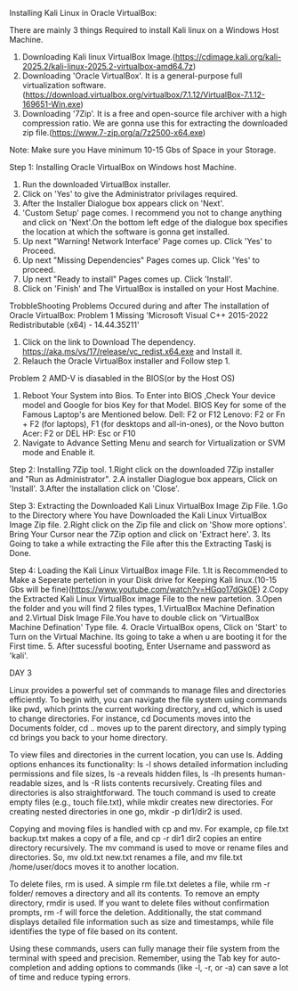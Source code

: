  Installing Kali Linux in Oracle VirtualBox:

There are mainly 3 things Required to install Kali linux on a Windows Host Machine.
1. Downloading Kali linux VirtualBox Image.(https://cdimage.kali.org/kali-2025.2/kali-linux-2025.2-virtualbox-amd64.7z)
2. Downloading 'Oracle VirtualBox'. It is a general-purpose full virtualization software.(https://download.virtualbox.org/virtualbox/7.1.12/VirtualBox-7.1.12-169651-Win.exe)
3. Downloading '7Zip'. It is a free and open-source file archiver with a high compression ratio. We are gonna use this for extracting the downloaded zip file.(https://www.7-zip.org/a/7z2500-x64.exe)

Note: Make sure you Have minimum 10-15 Gbs of Space in your Storage.

Step 1:
Installing Oracle VirtualBox on Windows host Machine.
1. Run the downloaded VirtualBox installer.
2. Click on 'Yes' to give the Administrator privilages required.
3. After the Installer Dialogue box appears click on 'Next'.
4. 'Custom Setup' page comes. I recommend you not to change anything and click on 'Next'.On the bottom left edge of the dialogue box specifies the location at which the software is gonna get installed.
5. Up next "Warning! Network Interface' Page comes up. Click 'Yes' to Proceed.
6. Up next "Missing Dependencies" Pages comes up. Click 'Yes' to proceed.
7. Up next "Ready to install" Pages comes up. Click 'Install'.
8. Click on 'Finish' and The VirtualBox is installed on your Host Machine.
   
TrobbleShooting Problems Occured during and after The installation of Oracle VirtualBox:
Problem 1
Missing 'Microsoft Visual C++ 2015-2022 Redistributable (x64) - 14.44.35211'
1. Click on the link to Download The dependency. https://aka.ms/vs/17/release/vc_redist.x64.exe and Install it.
2. Relauch the Oracle VirtualBox installer and Follow step 1.

 Problem 2
AMD-V is diasabled in the BIOS(or by the Host OS)
 1. Reboot Your System into Bios.
    To Enter into BIOS ,Check Your device model and Google for bios Key for that     Model. BIOS Key for some of the Famous Laptop's are Mentioned below.
      Dell: F2 or F12
      Lenovo: F2 or Fn + F2 (for laptops), F1 (for desktops and all-in-ones), or the       Novo button
      Acer: F2 or DEL
      HP: Esc or F10
2. Navigate to Advance Setting Menu and search for Virtualization or SVM mode and Enable it.
    

Step 2:
Installing 7Zip tool.
1.Right click on the downloaded 7Zip installer and "Run as Administrator".
2.A installer Diaglogue box appears, Click on 'Install'.
3.After the installation click on 'Close'.

Step 3:
Extracting the Downloaded Kali Linux VirtualBox Image Zip File.
1.Go to the Directory where You have Downloaded the Kali Linux VirtualBox Image Zip file.
2.Right click on the Zip file and click on 'Show more options'. Bring Your Cursor near the 7Zip option and click on 'Extract here'.
3. Its Going to take a while extracting the File after this the Extracting Taskj is Done.

Step 4:
Loading the Kali Linux VirtualBox image File.
1.It is Recommended to Make a Seperate pertetion in your Disk drive for Keeping Kali linux.(10-15 Gbs will be fine)(https://www.youtube.com/watch?v=HGqo17dGk0E)
2.Copy the Extracted Kali Linux VirtualBox image File to the new partetion.
3.Open the folder and you will find 2 files types, 1.VirtualBox Machine Defination and 2.Virtual Disk Image File.You have to double click on 'VirtualBox Machine Defination' Type file.
4. Oracle VirtualBox opens, Click on 'Start' to Turn on the Virtual Machine. Its going to take a when u are booting it for the First time.
5. After sucessful booting, Enter Username and password as 'kali'.



DAY 3


Linux provides a powerful set of commands to manage files and directories efficiently. To begin with, you can navigate the file system using commands like pwd, which prints the current working directory, and cd, which is used to change directories. For instance, cd Documents moves into the Documents folder, cd .. moves up to the parent directory, and simply typing cd brings you back to your home directory.

To view files and directories in the current location, you can use ls. Adding options enhances its functionality: ls -l shows detailed information including permissions and file sizes, ls -a reveals hidden files, ls -lh presents human-readable sizes, and ls -R lists contents recursively. Creating files and directories is also straightforward. The touch command is used to create empty files (e.g., touch file.txt), while mkdir creates new directories. For creating nested directories in one go, mkdir -p dir1/dir2 is used.

Copying and moving files is handled with cp and mv. For example, cp file.txt backup.txt makes a copy of a file, and cp -r dir1 dir2 copies an entire directory recursively. The mv command is used to move or rename files and directories. So, mv old.txt new.txt renames a file, and mv file.txt /home/user/docs moves it to another location.

To delete files, rm is used. A simple rm file.txt deletes a file, while rm -r folder/ removes a directory and all its contents. To remove an empty directory, rmdir is used. If you want to delete files without confirmation prompts, rm -f will force the deletion. Additionally, the stat command displays detailed file information such as size and timestamps, while file identifies the type of file based on its content.

Using these commands, users can fully manage their file system from the terminal with speed and precision. Remember, using the Tab key for auto-completion and adding options to commands (like -l, -r, or -a) can save a lot of time and reduce typing errors.
